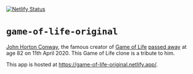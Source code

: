 [![Netlify Status](https://api.netlify.com/api/v1/badges/bc921bd7-c1c8-42c8-ad3a-bd2e2fb6370e/deploy-status)](https://app.netlify.com/sites/game-of-life-original/deploys)

# `game-of-life-original`

[John Horton Conway](https://en.wikipedia.org/wiki/John_Horton_Conway), the famous creator of [Game of Life](https://en.wikipedia.org/wiki/Conway%27s_Game_of_Life) [passed away](https://www.princeton.edu/news/2020/04/14/mathematician-john-horton-conway-magical-genius-known-inventing-game-life-dies-age) at age 82 on 11th April 2020. This Game of Life clone is a tribute to him.

This app is hosted at https://game-of-life-original.netlify.app/.
